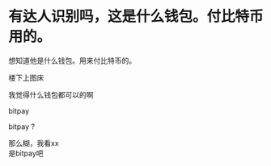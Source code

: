 # 有达人识别吗，这是什么钱包。付比特币用的。


想知道他是什么钱包。用来付比特币的。

楼下上图床

我觉得什么钱包都可以的啊

bitpay

bitpay ?

那么糊，我看xx<br />
是bitpay吧
